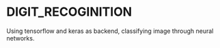 # DIGIT_RECOGINITION
Using tensorflow and keras as backend, classifying image through neural networks.

